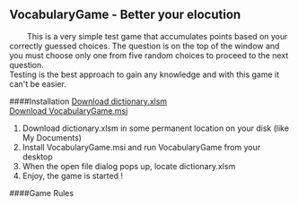 VocabularyGame - Better your elocution
-----------------------------------------------------
&nbsp;&nbsp;&nbsp;&nbsp;&nbsp;&nbsp;&nbsp;&nbsp;This is a very simple test game that accumulates points based on your correctly guessed choices. The question is on the top of the window and you must choose only one from five random choices to proceed to the next question.<br />Testing is the best approach to gain any knowledge and with this game it can't be easier.

####Installation
[Download dictionary.xlsm](dictionary.xlsm?raw=true)<br />
[Download VocabularyGame.msi](/VocabularyGame.msi?raw=true)

1. Download dictionary.xlsm in some permanent location on your disk (like My Documents)
2. Install VocabularyGame.msi and run VocabularyGame from your desktop
3. When the open file dialog pops up, locate dictionary.xlsm
4. Enjoy, the game is started !

####Game Rules
